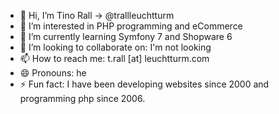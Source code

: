 - 👋 Hi, I’m Tino Rall -> @trallleuchtturm
- 👀 I’m interested in PHP programming and eCommerce
- 🌱 I’m currently learning Symfony 7 and Shopware 6
- 💞️ I’m looking to collaborate on: I'm not looking
- 📫 How to reach me: t.rall [at] leuchtturm.com
- 😄 Pronouns: he
- ⚡ Fun fact: I have been developing websites since 2000 and programming php since 2006.

<!---
trallleuchtturm/trallleuchtturm is a ✨ special ✨ repository because its `README.md` (this file) appears on your GitHub profile.
You can click the Preview link to take a look at your changes.
--->
